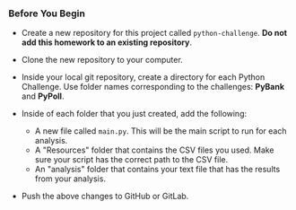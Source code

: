 ### Before You Begin

- Create a new repository for this project called `python-challenge`. **Do not add this homework to an existing repository**.

- Clone the new repository to your computer.

- Inside your local git repository, create a directory for each Python Challenge. Use folder names corresponding to the challenges: **PyBank** and **PyPoll**.

- Inside of each folder that you just created, add the following:

  - A new file called `main.py`. This will be the main script to run for each analysis.
  - A "Resources" folder that contains the CSV files you used. Make sure your script has the correct path to the CSV file.
  - An "analysis" folder that contains your text file that has the results from your analysis.

- Push the above changes to GitHub or GitLab.
